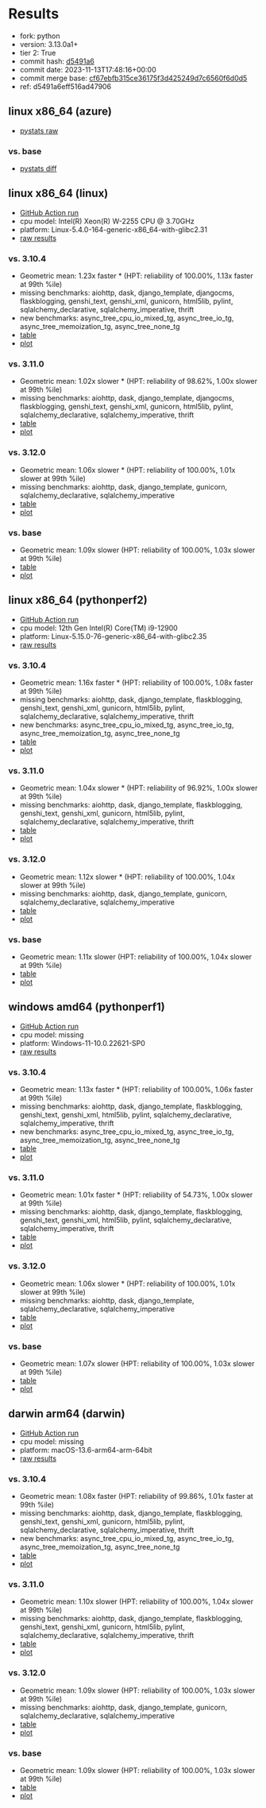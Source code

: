 # Results

- fork: python
- version: 3.13.0a1+
- tier 2: True
- commit hash: [d5491a6](https://github.com/python/cpython/commit/d5491a6)
- commit date: 2023-11-13T17:48:16+00:00
- commit merge base: [cf67ebfb315ce36175f3d425249d7c6560f6d0d5](https://github.com/python/cpython/commit/cf67ebfb315ce36175f3d425249d7c6560f6d0d5)
- ref: d5491a6eff516ad47906

## linux x86_64 (azure)

- [pystats raw](bm-20231113-azure-x86_64-python-d5491a6eff516ad47906-3.13.0a1%2B-d5491a6-pystats.json)

### vs. base

- [pystats diff](bm-20231113-azure-x86_64-python-d5491a6eff516ad47906-3.13.0a1%2B-d5491a6-pystats-vs-base.md)

## linux x86_64 (linux)

- [GitHub Action run](https://github.com/faster-cpython/benchmarking/actions/runs/6854512764)
- cpu model: Intel(R) Xeon(R) W-2255 CPU @ 3.70GHz
- platform: Linux-5.4.0-164-generic-x86_64-with-glibc2.31
- [raw results](bm-20231113-linux-x86_64-python-d5491a6eff516ad47906-3.13.0a1%2B-d5491a6.json)

### vs. 3.10.4

- Geometric mean: 1.23x faster \* (HPT: reliability of 100.00%, 1.13x faster at 99th %ile)
- missing benchmarks: aiohttp, dask, django_template, djangocms, flaskblogging, genshi_text, genshi_xml, gunicorn, html5lib, pylint, sqlalchemy_declarative, sqlalchemy_imperative, thrift
- new benchmarks: async_tree_cpu_io_mixed_tg, async_tree_io_tg, async_tree_memoization_tg, async_tree_none_tg
- [table](bm-20231113-linux-x86_64-python-d5491a6eff516ad47906-3.13.0a1%2B-d5491a6-vs-3.10.4.md)
- [plot](bm-20231113-linux-x86_64-python-d5491a6eff516ad47906-3.13.0a1%2B-d5491a6-vs-3.10.4.png)

### vs. 3.11.0

- Geometric mean: 1.02x slower \* (HPT: reliability of 98.62%, 1.00x slower at 99th %ile)
- missing benchmarks: aiohttp, dask, django_template, djangocms, flaskblogging, genshi_text, genshi_xml, gunicorn, html5lib, pylint, sqlalchemy_declarative, sqlalchemy_imperative, thrift
- [table](bm-20231113-linux-x86_64-python-d5491a6eff516ad47906-3.13.0a1%2B-d5491a6-vs-3.11.0.md)
- [plot](bm-20231113-linux-x86_64-python-d5491a6eff516ad47906-3.13.0a1%2B-d5491a6-vs-3.11.0.png)

### vs. 3.12.0

- Geometric mean: 1.06x slower \* (HPT: reliability of 100.00%, 1.01x slower at 99th %ile)
- missing benchmarks: aiohttp, dask, django_template, gunicorn, sqlalchemy_declarative, sqlalchemy_imperative
- [table](bm-20231113-linux-x86_64-python-d5491a6eff516ad47906-3.13.0a1%2B-d5491a6-vs-3.12.0.md)
- [plot](bm-20231113-linux-x86_64-python-d5491a6eff516ad47906-3.13.0a1%2B-d5491a6-vs-3.12.0.png)

### vs. base

- Geometric mean: 1.09x slower (HPT: reliability of 100.00%, 1.03x slower at 99th %ile)
- [table](bm-20231113-linux-x86_64-python-d5491a6eff516ad47906-3.13.0a1%2B-d5491a6-vs-base.md)
- [plot](bm-20231113-linux-x86_64-python-d5491a6eff516ad47906-3.13.0a1%2B-d5491a6-vs-base.png)

## linux x86_64 (pythonperf2)

- [GitHub Action run](https://github.com/faster-cpython/benchmarking/actions/runs/6854512764)
- cpu model: 12th Gen Intel(R) Core(TM) i9-12900
- platform: Linux-5.15.0-76-generic-x86_64-with-glibc2.35
- [raw results](bm-20231113-pythonperf2-x86_64-python-d5491a6eff516ad47906-3.13.0a1%2B-d5491a6.json)

### vs. 3.10.4

- Geometric mean: 1.16x faster \* (HPT: reliability of 100.00%, 1.08x faster at 99th %ile)
- missing benchmarks: aiohttp, dask, django_template, flaskblogging, genshi_text, genshi_xml, gunicorn, html5lib, pylint, sqlalchemy_declarative, sqlalchemy_imperative, thrift
- new benchmarks: async_tree_cpu_io_mixed_tg, async_tree_io_tg, async_tree_memoization_tg, async_tree_none_tg
- [table](bm-20231113-pythonperf2-x86_64-python-d5491a6eff516ad47906-3.13.0a1%2B-d5491a6-vs-3.10.4.md)
- [plot](bm-20231113-pythonperf2-x86_64-python-d5491a6eff516ad47906-3.13.0a1%2B-d5491a6-vs-3.10.4.png)

### vs. 3.11.0

- Geometric mean: 1.04x slower \* (HPT: reliability of 96.92%, 1.00x slower at 99th %ile)
- missing benchmarks: aiohttp, dask, django_template, flaskblogging, genshi_text, genshi_xml, gunicorn, html5lib, pylint, sqlalchemy_declarative, sqlalchemy_imperative, thrift
- [table](bm-20231113-pythonperf2-x86_64-python-d5491a6eff516ad47906-3.13.0a1%2B-d5491a6-vs-3.11.0.md)
- [plot](bm-20231113-pythonperf2-x86_64-python-d5491a6eff516ad47906-3.13.0a1%2B-d5491a6-vs-3.11.0.png)

### vs. 3.12.0

- Geometric mean: 1.12x slower \* (HPT: reliability of 100.00%, 1.04x slower at 99th %ile)
- missing benchmarks: aiohttp, dask, django_template, gunicorn, sqlalchemy_declarative, sqlalchemy_imperative
- [table](bm-20231113-pythonperf2-x86_64-python-d5491a6eff516ad47906-3.13.0a1%2B-d5491a6-vs-3.12.0.md)
- [plot](bm-20231113-pythonperf2-x86_64-python-d5491a6eff516ad47906-3.13.0a1%2B-d5491a6-vs-3.12.0.png)

### vs. base

- Geometric mean: 1.11x slower (HPT: reliability of 100.00%, 1.04x slower at 99th %ile)
- [table](bm-20231113-pythonperf2-x86_64-python-d5491a6eff516ad47906-3.13.0a1%2B-d5491a6-vs-base.md)
- [plot](bm-20231113-pythonperf2-x86_64-python-d5491a6eff516ad47906-3.13.0a1%2B-d5491a6-vs-base.png)

## windows amd64 (pythonperf1)

- [GitHub Action run](https://github.com/faster-cpython/benchmarking/actions/runs/6866615335)
- cpu model: missing
- platform: Windows-11-10.0.22621-SP0
- [raw results](bm-20231113-pythonperf1-amd64-python-d5491a6eff516ad47906-3.13.0a1%2B-d5491a6.json)

### vs. 3.10.4

- Geometric mean: 1.13x faster \* (HPT: reliability of 100.00%, 1.06x faster at 99th %ile)
- missing benchmarks: aiohttp, dask, django_template, flaskblogging, genshi_text, genshi_xml, html5lib, pylint, sqlalchemy_declarative, sqlalchemy_imperative, thrift
- new benchmarks: async_tree_cpu_io_mixed_tg, async_tree_io_tg, async_tree_memoization_tg, async_tree_none_tg
- [table](bm-20231113-pythonperf1-amd64-python-d5491a6eff516ad47906-3.13.0a1%2B-d5491a6-vs-3.10.4.md)
- [plot](bm-20231113-pythonperf1-amd64-python-d5491a6eff516ad47906-3.13.0a1%2B-d5491a6-vs-3.10.4.png)

### vs. 3.11.0

- Geometric mean: 1.01x faster \* (HPT: reliability of 54.73%, 1.00x slower at 99th %ile)
- missing benchmarks: aiohttp, dask, django_template, flaskblogging, genshi_text, genshi_xml, html5lib, pylint, sqlalchemy_declarative, sqlalchemy_imperative, thrift
- [table](bm-20231113-pythonperf1-amd64-python-d5491a6eff516ad47906-3.13.0a1%2B-d5491a6-vs-3.11.0.md)
- [plot](bm-20231113-pythonperf1-amd64-python-d5491a6eff516ad47906-3.13.0a1%2B-d5491a6-vs-3.11.0.png)

### vs. 3.12.0

- Geometric mean: 1.06x slower \* (HPT: reliability of 100.00%, 1.01x slower at 99th %ile)
- missing benchmarks: aiohttp, dask, django_template, sqlalchemy_declarative, sqlalchemy_imperative
- [table](bm-20231113-pythonperf1-amd64-python-d5491a6eff516ad47906-3.13.0a1%2B-d5491a6-vs-3.12.0.md)
- [plot](bm-20231113-pythonperf1-amd64-python-d5491a6eff516ad47906-3.13.0a1%2B-d5491a6-vs-3.12.0.png)

### vs. base

- Geometric mean: 1.07x slower (HPT: reliability of 100.00%, 1.03x slower at 99th %ile)
- [table](bm-20231113-pythonperf1-amd64-python-d5491a6eff516ad47906-3.13.0a1%2B-d5491a6-vs-base.md)
- [plot](bm-20231113-pythonperf1-amd64-python-d5491a6eff516ad47906-3.13.0a1%2B-d5491a6-vs-base.png)

## darwin arm64 (darwin)

- [GitHub Action run](https://github.com/faster-cpython/benchmarking/actions/runs/6854512764)
- cpu model: missing
- platform: macOS-13.6-arm64-arm-64bit
- [raw results](bm-20231113-darwin-arm64-python-d5491a6eff516ad47906-3.13.0a1%2B-d5491a6.json)

### vs. 3.10.4

- Geometric mean: 1.08x faster (HPT: reliability of 99.86%, 1.01x faster at 99th %ile)
- missing benchmarks: aiohttp, dask, django_template, flaskblogging, genshi_text, genshi_xml, gunicorn, html5lib, pylint, sqlalchemy_declarative, sqlalchemy_imperative, thrift
- new benchmarks: async_tree_cpu_io_mixed_tg, async_tree_io_tg, async_tree_memoization_tg, async_tree_none_tg
- [table](bm-20231113-darwin-arm64-python-d5491a6eff516ad47906-3.13.0a1%2B-d5491a6-vs-3.10.4.md)
- [plot](bm-20231113-darwin-arm64-python-d5491a6eff516ad47906-3.13.0a1%2B-d5491a6-vs-3.10.4.png)

### vs. 3.11.0

- Geometric mean: 1.10x slower (HPT: reliability of 100.00%, 1.04x slower at 99th %ile)
- missing benchmarks: aiohttp, dask, django_template, flaskblogging, genshi_text, genshi_xml, gunicorn, html5lib, pylint, sqlalchemy_declarative, sqlalchemy_imperative, thrift
- [table](bm-20231113-darwin-arm64-python-d5491a6eff516ad47906-3.13.0a1%2B-d5491a6-vs-3.11.0.md)
- [plot](bm-20231113-darwin-arm64-python-d5491a6eff516ad47906-3.13.0a1%2B-d5491a6-vs-3.11.0.png)

### vs. 3.12.0

- Geometric mean: 1.09x slower (HPT: reliability of 100.00%, 1.03x slower at 99th %ile)
- missing benchmarks: aiohttp, dask, django_template, gunicorn, sqlalchemy_declarative, sqlalchemy_imperative
- [table](bm-20231113-darwin-arm64-python-d5491a6eff516ad47906-3.13.0a1%2B-d5491a6-vs-3.12.0.md)
- [plot](bm-20231113-darwin-arm64-python-d5491a6eff516ad47906-3.13.0a1%2B-d5491a6-vs-3.12.0.png)

### vs. base

- Geometric mean: 1.09x slower (HPT: reliability of 100.00%, 1.03x slower at 99th %ile)
- [table](bm-20231113-darwin-arm64-python-d5491a6eff516ad47906-3.13.0a1%2B-d5491a6-vs-base.md)
- [plot](bm-20231113-darwin-arm64-python-d5491a6eff516ad47906-3.13.0a1%2B-d5491a6-vs-base.png)

